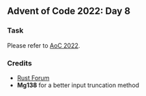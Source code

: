 ## Advent of Code 2022: Day 8
### Task
Please refer to [AoC 2022](https://adventofcode.com/2022/day/8).

### Credits
* [Rust Forum](https://users.rust-lang.org/t/how-to-get-user-input/5176/3)
* **Mg138** for a better input truncation method
